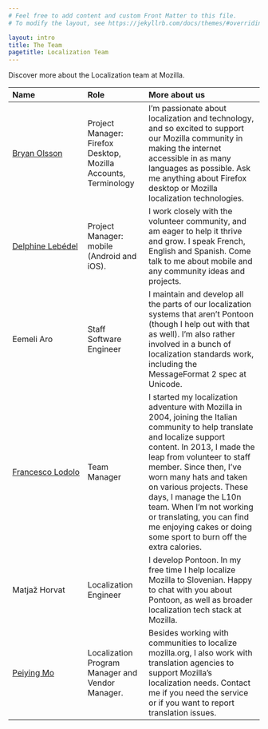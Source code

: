 ```yaml
---
# Feel free to add content and custom Front Matter to this file.
# To modify the layout, see https://jekyllrb.com/docs/themes/#overriding-theme-defaults

layout: intro
title: The Team
pagetitle: Localization Team
---
```


Discover more about the Localization team at Mozilla.

| Name | Role | More about us |
|:-----|:-----|:--------------|
| [Bryan Olsson](https://pontoon.mozilla.org/contributors/CMLZ_n1lNNSfQScLGE2yBmlS55w/) | Project Manager: Firefox Desktop, Mozilla Accounts, Terminology | I’m passionate about localization and technology, and so excited to support our Mozilla community in making the internet accessible in as many languages as possible. Ask me anything about Firefox desktop or Mozilla localization technologies. |
| [Delphine Lebédel](https://pontoon.mozilla.org/contributors/3LPn77ppB_IQ9F6ruL5lw2IVrvQ/) | Project Manager: mobile (Android and iOS). | I work closely with the volunteer community, and am eager to help it thrive and grow. I speak French, English and Spanish. Come talk to me about mobile and any community ideas and projects. |
| Eemeli Aro | Staff Software Engineer | I maintain and develop all the parts of our localization systems that aren’t Pontoon (though I help out with that as well). I’m also rather involved in a bunch of localization standards work, including the MessageFormat 2 spec at Unicode. |
| [Francesco Lodolo](https://pontoon.mozilla.org/contributors/mZuzEFP7EcmgBBTbvtgJP2LFFTY/) | Team Manager | I started my localization adventure with Mozilla in 2004, joining the Italian community to help translate and localize support content. In 2013, I made the leap from volunteer to staff member. Since then, I’ve worn many hats and taken on various projects. These days, I manage the L10n team. When I’m not working or translating, you can find me enjoying cakes or doing some sport to burn off the extra calories. |
| Matjaž Horvat | Localization Engineer | I develop Pontoon. In my free time I help localize Mozilla to Slovenian. Happy to chat with you about Pontoon, as well as broader localization tech stack at Mozilla. |
| [Peiying Mo](https://pontoon.mozilla.org/contributors/jIdunhnZ8Edgi9npILuSoFvf5ZY/) | Localization Program Manager and Vendor Manager. | Besides working with communities to localize mozilla.org, I also work with translation agencies to support Mozilla’s localization needs. Contact me if you need the service or if you want to report translation issues. |
